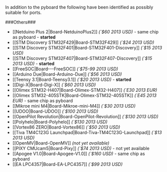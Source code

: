 In addition to the pyboard the following have been identified as possibly suitable for ports.

###Others###
* [[Netduino Plus 2|Board-NetduinoPlus2]] *(`$60 2013 USD)* - same chip as pyboard - **started**
* [[STM Discovery STM32F429|Board-STM32F429]] *(`$24 2013 USD)* 
* [[STM Discovery STM32F401|Board-STM32F401-Discovery]] *(`$15 2013 USD)* 
* [[STM Discovery STM32F407|Board-STM32F407-Discovery]] *(`$15 2013 USD)* - **started**
* [[FreeSOC|Board---FreeSOC]] *(`$75-99 2013 USD)* 
* [[Arduino Due|Board-Arduino-Due]] *(`$56 2013 USD)* 
* [[Teensy 3.1|Board-Teensy3.1]] *(`$20 2013 USD)* - **started**
* [[Digi-X|Board-Digi-X]] *(`$60 2013 USD)* 
* [[Olimex STM32-H407|Board-Olimex-STM32-H407]] *(`E30 2013 EUR)* 
* [[Olimex STM32-405STK|Board-Olimex-STM32-405STK]] *(`E45 2013 EUR)* - same chip as pyboard
* [[Mikroe mini M4|Board-Mikroe-mini-M4]] *(`$30 2013 USD)*
* [[UDOO|Board-UDOO]] *(`$100 2013 USD)*
* [[OpenPilot Revolution|Board-OpenPilot-Revolution]] *(`$130 2013 USD)*
* [[Polyhelo|Board-Polyhelo]] *(`$130 2013 USD)* 
* [[Vortex86 ZERO|Board-Vortex86]] *(`$50 2013 USD)* 
* [[Tiva TM4C123G Launchpad|Board-Tiva-TM4C123G-Launchpad]] *(`$13 2013 USD)*
* [[OpenMV|Board-OpenMV]] *(not yet available)*
* [[PIXY CMUcam5|Board-Pixy]] *(`$74 2013 USD)* - not yet available
* [[Apogee V1.0|Board-Apogee-V1.0]] *(`$160 USD)* - same chip as pyboard
* [[EA LPC4357|Board-EA-LPC4357]] *(`$99 2013 USD)*